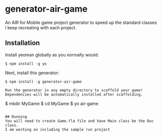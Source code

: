 # generator-air-game
An AIR for Mobile game project generator to speed up the standard classes I keep recreating with each project.

## Installation
Install yeoman globally as you normally would:
```
$ npm install -g yo
```

Next, install this generator:
```
$ npm install -g generator-air-game

Run the generator in any empty directory to scaffold your game!
Dependencies will be automatically installed after scaffolding.
```
$ mkdir MyGame
$ cd MyGame
$ yo air-game
```

## Running
You will need to create Game.fla file and have Main class be the Doc class.
I am working on including the sample run project
